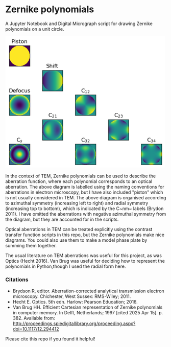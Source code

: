 # Zernike polynomials

A  Jupyter Notebook and Digital Micrograph script for drawing Zernike polynomials on a unit circle. 

<img src="https://github.com/benweare/EM_scripts/blob/main/assets/images/zernike.png" alt="full" width="500"/>

In the context of TEM, Zernike polynomials can be used to describe the aberration function, where each polynomial corresponds to an optical aberration. The above diagram is labelled using the naming conventions for aberrations in electron microscopy, but I have also included "piston" which is not usually considered in TEM. The above diagram is organised according to azimuthal symmetry (increasing left to right) and radial symmetry (increasing top to bottom), which is indicated by the C~nm~ labels (Brydon 2011). I have omitted the aberrations with negative azimuthal symmetry from the diagram, but they are accounted for in the scripts. 

Optical aberrations in TEM can be treated explicitly using the contrast transfer function scripts in this repo, but the Zernike polynomials make nice diagrams. You could also use them to make a model phase plate by summing them together. 

The usual literature on TEM aberrations was useful for this project, as was Optics (Hecht 2016). Van Brug was useful for deciding how to represent the polynomials in Python,though I used the radial form here.

### Citations
- Brydson R, editor. Aberration-corrected analytical transmission electron microscopy. Chichester, West Sussex: RMS-Wiley; 2011.
- Hecht E. Optics. 5th edn. Harlow: Pearson Education; 2016.
- Van Brug HH. Efficient Cartesian representation of Zernike polynomials in computer memory. In Delft, Netherlands; 1997 [cited 2025 Apr 15]. p. 382. Available from: http://proceedings.spiedigitallibrary.org/proceeding.aspx?doi=10.1117/12.294412

Please cite this repo if you found it helpful! 
